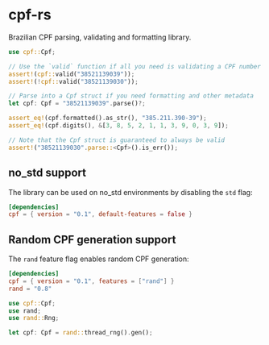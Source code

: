 # cpf-rs

Brazilian CPF parsing, validating and formatting library.

```rust
use cpf::Cpf;

// Use the `valid` function if all you need is validating a CPF number
assert!(cpf::valid("38521139039"));
assert!(!cpf::valid("38521139030"));

// Parse into a Cpf struct if you need formatting and other metadata
let cpf: Cpf = "38521139039".parse()?;

assert_eq!(cpf.formatted().as_str(), "385.211.390-39");
assert_eq!(cpf.digits(), &[3, 8, 5, 2, 1, 1, 3, 9, 0, 3, 9]);

// Note that the Cpf struct is guaranteed to always be valid
assert!("38521139030".parse::<Cpf>().is_err());
```

## no_std support

The library can be used on no_std environments by disabling the `std` flag:

```toml
[dependencies]
cpf = { version = "0.1", default-features = false }
```

## Random CPF generation support

The `rand` feature flag enables random CPF generation:

```toml
[dependencies]
cpf = { version = "0.1", features = ["rand"] }
rand = "0.8"
```

```rust
use cpf::Cpf;
use rand;
use rand::Rng;

let cpf: Cpf = rand::thread_rng().gen();
```
